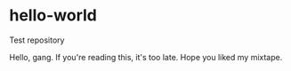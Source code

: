 # hello-world
Test repository

Hello, gang. If you're reading this, it's too late. Hope you liked my mixtape.
